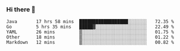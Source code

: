 ### Hi there 👋

<!--
**yeya24/yeya24** is a ✨ _special_ ✨ repository because its `README.md` (this file) appears on your GitHub profile.

Here are some ideas to get you started:

- 🔭 I’m currently working on ...
- 🌱 I’m currently learning ...
- 👯 I’m looking to collaborate on ...
- 🤔 I’m looking for help with ...
- 💬 Ask me about ...
- 📫 How to reach me: ...
- 😄 Pronouns: ...
- ⚡ Fun fact: ...
-->

<!--START_SECTION:waka-->
```text
Java       17 hrs 58 mins  ██████████████████░░░░░░░   72.35 % 
Go         5 hrs 35 mins   █████▓░░░░░░░░░░░░░░░░░░░   22.49 % 
YAML       26 mins         ▒░░░░░░░░░░░░░░░░░░░░░░░░   01.75 % 
Other      18 mins         ▒░░░░░░░░░░░░░░░░░░░░░░░░   01.22 % 
Markdown   12 mins         ▒░░░░░░░░░░░░░░░░░░░░░░░░   00.82 % 
```
<!--END_SECTION:waka-->
